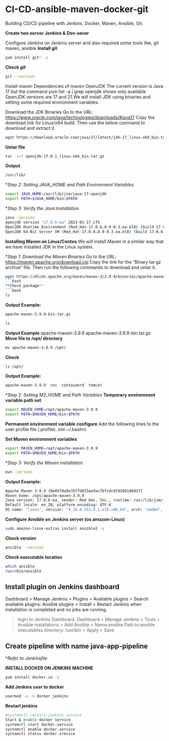 # CI-CD-ansible-maven-docker-git
Building CD/CD pipeline with Jenkins, Docker, Maven, Ansible, Git.

**Create two server Jenkins & Dev-sever**

Configure Jenkins on Jenkins server and also required some tools 
like, git maven, ansible
**Install git**
```bash
yum install git* -y
```
**Check git** 
```bash
git --version
```

Install maven 
Dependencies of maven 
OpenJDK 
The current version is Java 17 but the command yum list -a | grep openjdk shows only available OpenJDK versions are 17 and 21.We will install JDK using binaries and setting some required environment variables.

Download the JDK Binaries
Go to the URL: https://www.oracle.com/java/technologies/downloads/#java17 Copy the download link for Linux/x64 build. Then use the below command to download and extract it.

```bash
wget https://download.oracle.com/java/17/latest/jdk-17_linux-x64_bin.tar.gz ( sha256)
```
**Untar file**
```bash
tar -xvf openjdk-17.0.1_linux-x64_bin.tar.gz
```
**Output**
```bash
/usr/lib/
```

**Step 2: Setting JAVA_HOME and Path Environment Variables*
```bash
export JAVA_HOME=/usr/lib/jvm/java-17-openjdk
export PATH=$JAVA_HOME/bin:$PATH
```

**Step 3: Verify the Java Installation*
```bash
java -version
openjdk version "17.0.6-ea" 2023-01-17 LTS
OpenJDK Runtime Environment (Red_Hat-17.0.6.0.9-0.3.ea.el8) (build 17.0.6-ea+9-LTS)
OpenJDK 64-Bit Server VM (Red_Hat-17.0.6.0.9-0.3.ea.el8) (build 17.0.6-ea+9-LTS, mixed mode, sharing)
```

**Installing Maven on Linux/Centos**
We will install Maven in a similar way that we have installed JDK in the Linux system.

**Step 1: Download the Maven Binaries*
Go to the URL: https://maven.apache.org/download.cgi Copy the link for the “Binary tar.gz archive” file. Then run the following commands to download and untar it.

```bash
wget https://dlcdn.apache.org/maven/maven-3/3.9.9/binaries/apache-maven-3.9.9-bin.tar.gz
```bash
**Check package**
```bash
ls
```
**Output Example:**
```bash
apache-maven-3.9.9-bin.tar.gz 
```

```bash
ls
```
**Output Example**
apache-maven-3.9.9  apache-maven-3.9.9-bin.tar.gz  
**Move file  to /opt/ directory** 
```bash
mv apache-maven-3.9.9 /opt/
```
**Check**
```bash
ls /opt/
```
**Output Example:**
```bash
apache-maven-3.9.9  cni  containerd  tomcat
```

**Step 2: Setting M2_HOME and Path Variables*
**Temporary  environment variable path set**
```bash
export MAVEN_HOME=/opt/apache-maven-3.9.9
export PATH=$MAVEN_HOME/bin:$PATH
```

**Permanent environment variable configure**
Add the following lines to the user profile file (.profile).
vim ~/.bashrc

**Set Maven environment variables**
```bash
export MAVEN_HOME=/opt/apache-maven-3.9.9
export PATH=$MAVEN_HOME/bin:$PATH
```

**Step 3: Verify the Maven installation*
```bash
mvn -verison
```
**Output Example:**
```bash
Apache Maven 3.9.9 (8e8579a9e76f7d015ee5ec7bfcdc97d260186937)
Maven home: /opt/apache-maven-3.9.9
Java version: 17.0.6-ea, vendor: Red Hat, Inc., runtime: /usr/lib/jvm/java-17-openjdk-17.0.6.0.9-0.3.ea.el8.x86_64
Default locale: en_IN, platform encoding: UTF-8
OS name: "linux", version: "4.18.0-553.6.1.el8.x86_64", arch: "amd64", family: "unix"
```

**Configure Ansible on Jenkins server (os amazon-Linux)**
```bash
sudo amazon-linux-extras install ansible2 -y
```
**Check version**
```bash
ansible --version
```

**Check executable location**
```bash
which ansible
/usr/bin/ansible
```

## Install plugin on Jenkins dashboard
Dashboard > Manage Jenkins > Plugins > Available plugins > Search available plugins: Ansible plugins > Install > Restart Jenkins when installation is completed and no jobs are running. 
> login to Jenkins Dashboard. 
Dashboard > Manage Jenkins > Tools > Ansible installations > Add Ansible > Name:ansible 
> Path to ansible executables directory: /usr/bin > Apply > Save 

## Create pipeline with name java-app-pipeline
**Refer to Jenkinsfile* 

**INSTALL DOCKER ON JENKINS MACHINE**
```bash
yum install docker.io -y 
```
**Add Jenkins user to docker** 
```bash
usermod -a -G docker jenkins
```
**Restart jenkins**
```bash
#systemctl restart jenkins.service
Start & enable docker service
systemctl start docker.service
systemctl enable docker.service
systemctl status docker.srevice
```

